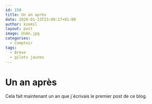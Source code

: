 ```yaml
---
id: 150
title: Un an après
date: 2020-01-23T23:09:17+01:00
author: kzomil
layout: post
image: UnAn.jpg
categories:
  - Comptoir
tags:
  - Brève
  - gilets jaunes
---
```

# Un an après
Cela fait maintenant un an que j´écrivais le premier post de ce blog.
